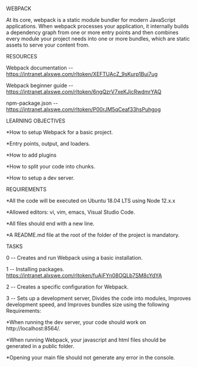 WEBPACK

At its core, webpack is a static module bundler for modern JavaScript applications. When webpack processes your application, it internally builds a dependency graph from one or more entry points and then combines every module your project needs into one or more bundles, which are static assets to serve your content from.

RESOURCES

Webpack documentation -- https://intranet.alxswe.com/rltoken/XEFTUAcZ_9sKurp1Bui7ug

Webpack beginner guide -- https://intranet.alxswe.com/rltoken/6ngQzrV7xeKJjcRwdmrYAQ

npm-package.json -- https://intranet.alxswe.com/rltoken/P00rJM5qCeaf33hsPuhgog

LEARNING OBJECTIVES

*How to setup Webpack for a basic project.

*Entry points, output, and loaders.

*How to add plugins

*How to split your code into chunks.

*How to setup a dev server.

REQUIREMENTS

*All the code will be executed on Ubuntu 18.04 LTS using Node 12.x.x

*Allowed editors: vi, vim, emacs, Visual Studio Code.

*All files should end with a new line.

*A README.md file at the root of the folder of the project is mandatory.

TASKS

0 -- Creates and run Webpack using a basic installation.

1 -- Installing packages. https://intranet.alxswe.com/rltoken/fuAiFYn08OQLb7SM8cYdYA

2 -- Creates a specific configuration for Webpack.

3 -- Sets up a development server, Divides the code into modules, Improves development speed, and Improves bundles size using the following Requirements:

*When running the dev server, your code should work on http://localhost:8564/.

*When running Webpack, your javascript and html files should be generated in a public folder.

*Opening your main file should not generate any error in the console.
